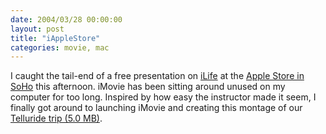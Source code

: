 ```yaml
---
date: 2004/03/28 00:00:00
layout: post
title: "iAppleStore"
categories: movie, mac
---
```


I caught the tail-end of a free presentation on [iLife](http://www.apple.com/ilife/) at the [Apple Store in SoHo](http://www.apple.com/retail/soho/) this afternoon. iMovie has been sitting around unused on my computer for too long. Inspired by how easy the instructor made it seem, I finally got around to launching iMovie and creating this montage of our [Telluride trip (5.0 MB)](http://kurup.org/files/telluride.mov).
